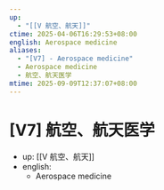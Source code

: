 ```yaml
---
up:
  - "[[V 航空、航天]]"
ctime: 2025-04-06T16:29:53+08:00
english: Aerospace medicine
aliases:
  - "[V7] - Aerospace medicine"
  - Aerospace medicine
  - 航空、航天医学
mtime: 2025-09-09T12:37:07+08:00
---
```


# [V7] 航空、航天医学

- up: [[V 航空、航天]]
- english:
	- Aerospace medicine
